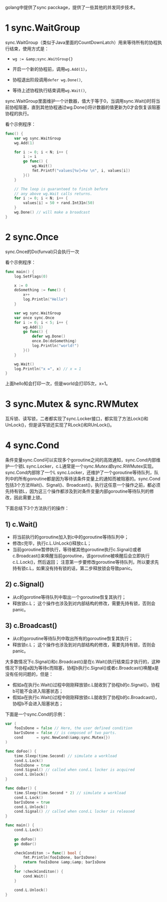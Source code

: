 golang中提供了sync pacckage，提供了一些其他的并发同步技术。


# 1 sync.WaitGroup

sync.WaitGroup（类似于Java里面的CountDownLatch）用来等待所有的协程执行结束，使用方式是：

- `wg := &amp;sync.WaitGroup{}`

- 开启一个新的协程前，调用`wg.Add(1)`，

- 协程退出阶段调用`defer wg.Done()`,
- 等待上述协程执行结束调用`wg.Wait()`,

sync.WaitGroup里面维护一个计数器，值大于等于0，当调用sync.Wait()时将当前协程阻塞，直到其他协程通过wg.Done()将计数器的值更新为0才会恢复该阻塞协程的执行。

看个示例程序：

```go
func() {
    var wg sync.WaitGroup
    wg.Add(1)

    for i := 0; i < N; i++ {
        i := i
        go func() {
            wg.Wait()
            fmt.Printf("values[%v]=%v \n", i, values[i])
        }()
    }

    // The loop is guaranteed to finish before
    // any above wg.Wait calls returns.
    for i := 0; i < N; i++ {
        values[i] = 50 + rand.Int31n(50)
    }
    wg.Done() // will make a broadcast
}
```

# 2 sync.Once

sync.Once的Do(funval)只会执行一次

看个示例程序：

```go
func main() {
    log.SetFlags(0)

    x := 0
    doSomething := func() {
        x++
        log.Println("Hello")
    }

    var wg sync.WaitGroup
    var once sync.Once
    for i := 0; i < 5; i++ {
        wg.Add(1)
        go func() {
            defer wg.Done()
            once.Do(doSomething)
            log.Println("world!")
        }()
    }

    wg.Wait()
    log.Println("x =", x) // x = 1
}
```

上面hello知会打印一次，但是world会打印5次，x=1。

# 3 sync.Mutex & sync.RWMutex

互斥锁、读写锁，二者都实现了sync.Locker接口，都实现了方法Lock()和UnLock()，但是读写锁还实现了RLock()和RUnLock()。

# 4 sync.Cond

条件变量sync.Cond可以实现多个goroutine之间的高效通知，sync.Cond内部维护一个锁L sync.Locker，c.L通常是一个*sync.Mutex或*sync.RWMutex实现。sync.Cond内部除了一个L sync.Locker，还维护了一个goroutine等待队列，队列中的所有goroutine都是因为等待该条件变量上的通知而被阻塞的。sync.Cond包括3个方法Wait()、Signal()、Broadcast()，执行这任意一个操作之前，都必须先持有锁L，因为这三个操作都涉及到对条件变量内部goroutine等待队列的修改，因此需要上锁。

下面总结下3个方法执行的操作：

## 1) c.Wait()

- 将当前执行的goroutine加入到c中的goroutine等待队列中；
- 修改c完毕，执行c.L.UnLock()释放c.L；
- 当前goroutine暂停执行，等待被其他goroutine执行c.Signal()或者c.Broadcast()来唤醒当前goroutine，该goroutine被唤醒后会立即执行c.L.Lock()，然后返回；
  注意第一步要修改goroutine等待队列，所以要求先持有锁c.L，如果没有持有锁的话，第二步释放锁会导致panic。

## 2) c.Signal()

- 从c的gorotine等待队列中取出一个goroutine恢复其执行；
- 释放锁c.L；
  这个操作也涉及到对内部结构的修改，需要先持有锁，否则会panic。

## 3) c.Broadcast()

- 从c的goroutine等待队列中取出所有的goroutine恢复其执行；
- 释放锁c.L；
  这个操作也涉及到对内部结构的修改，需要先持有锁，否则会panic。

大多数情况下c.Signal()和c.Broadcast()是在c.Wait()执行结束后才执行的，这种情况下协程a因为等待c而阻塞，协程b执行c.Signal()或者c.Broadcast()唤醒a是没有任何问题的，但是：

- 假如a在执行c.Wait()过程中刚刚释放锁c.L就收到了协程b的c.Signal()，协程b可能不会进入阻塞状态；
- 假如a在执行c.Wait()过程中刚刚释放锁c.L就收到了协程b的c.Broadcast()，协程b不会进入阻塞状态；

下面是一个sync.Cond的示例：

```go
var (
	fooIsDone = false // Here, the user defined condition
	barIsDone = false // is composed of two parts.
	cond      = sync.NewCond(&amp;sync.Mutex{})
)

func doFoo() {
	time.Sleep(time.Second) // simulate a workload
	cond.L.Lock()
	fooIsDone = true
	cond.Signal() // called when cond.L locker is acquired
	cond.L.Unlock()
}

func doBar() {
	time.Sleep(time.Second * 2) // simulate a workload
	cond.L.Lock()
	barIsDone = true
	cond.L.Unlock()
	cond.Signal() // called when cond.L locker is released
}

func main() {
	cond.L.Lock()
	
    go doFoo()
    go doBar()

    checkConditon := func() bool {
        fmt.Println(fooIsDone, barIsDone)
        return fooIsDone &amp;&amp; barIsDone
    }
    for !checkConditon() {
        cond.Wait()
    }

    cond.L.Unlock()
}
```


